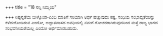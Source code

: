 +++
title = "18 ನನ್ನಿ ನಿಮ್ಮಯ"

+++
ನಿಷ್ಪನ್ನತೆಯ ಬೀಳ್ಕೊಂಡ-ಎಂಬ ಮಾತಿಗೆ ಸರಿಯಾಗಿ ಅರ್ಥ ಹಚ್ಚುವುದು ಕಷ್ಟ. ಸಂಧಿಯ ಸಂಭಾವ್ಯತೆಯನ್ನು ಕಳೆದುಕೊಂಡಿರುವ ಎಂದೋ, ಅಜ್ಞಾತವಾಸದ ಅವಧಿಯಲ್ಲಿ ನಮಗೆ ಗೋಚರರಾಗಿರುವುದರಿಂದ ಮತ್ತೆ ರಾಜ್ಯ ಭಾಗದ ಸಂಭವನೀಯತೆಯಿಲ್ಲ ಎಂದೋ ಅರ್ಥಮಾಡಬಹುದು.
